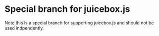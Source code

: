# Special branch for juicebox.js

Note this is a special branch for supporting juicebox.js and should not be used indpendently.

